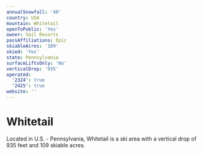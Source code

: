 ```yaml
---
annualSnowfall: '40'
country: USA
mountain: Whitetail
openToPublic: 'Yes'
owner: Vail Resorts
passAffiliations: Epic
skiableAcres: '109'
skied: 'Yes'
state: Pennsylvania
surfaceLiftsOnly: 'No'
verticalDrop: '935'
operated:
  '2324': true
  '2425': true
website: ''
---
```



# Whitetail

Located in U.S. - Pennsylvania, Whitetail is a ski area with a vertical drop of 935 feet and 109 skiable acres.
